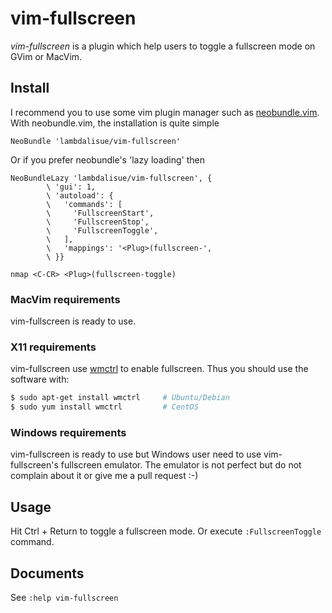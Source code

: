 vim-fullscreen
==================
*vim-fullscreen* is a plugin which help users to toggle a fullscreen mode on
GVim or MacVim.

Install
----------
I recommend you to use some vim plugin manager such as
[neobundle.vim](https://github.com/Shougo/neobundle.vim).
With neobundle.vim, the installation is quite simple

```vim
NeoBundle 'lambdalisue/vim-fullscreen'
```

Or if you prefer neobundle's 'lazy loading' then

```vim
NeoBundleLazy 'lambdalisue/vim-fullscreen', {
        \ 'gui': 1,
        \ 'autoload': {
        \   'commands': [
        \     'FullscreenStart',
        \     'FullscreenStop',
        \     'FullscreenToggle',
        \   ],
        \   'mappings': '<Plug>(fullscreen-',
        \ }}

nmap <C-CR> <Plug>(fullscreen-toggle)
```

### MacVim requirements
vim-fullscreen is ready to use.

### X11 requirements
vim-fullscreen use 
[wmctrl](http://tomas.styblo.name/wmctrl/) to enable fullscreen.
Thus you should use the software with:

```sh
$ sudo apt-get install wmctrl     # Ubuntu/Debian
$ sudo yum install wmctrl         # CentOS
```
### Windows requirements
vim-fullscreen is ready to use but Windows user need to use vim-fullscreen's
fullscreen emulator.
The emulator is not perfect but do not complain about it or give me a pull
request :-)

Usage
----------
Hit Ctrl + Return to toggle a fullscreen mode.
Or execute `:FullscreenToggle` command.

Documents
----------
See `:help vim-fullscreen`
